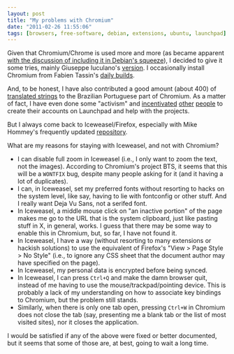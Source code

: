 ```yaml
---
layout: post
title: "My problems with Chromium"
date: "2011-02-26 11:55:06"
tags: [browsers, free-software, debian, extensions, ubuntu, launchpad]
---
```


Given that Chromium/Chrome is used more and more (as became apparent
[with the discussion of including it in Debian's squeeze][0]), I decided to
give it some tries, mainly Giuseppe Iuculano's [version][1]. I occasionally
install Chromium from Fabien Tassin's [daily builds][2].

And, to be honest, I have also contributed a good amount (about 400) of
[translated strings][3] to the Brazilian Portuguese part of Chromium. As a
matter of fact, I have even done some "activism" and [incentivated][4]
[other][5] [people][6] to create their accounts on Launchpad and help with
the projects.

But I always come back to Iceweasel/Firefox, especially with Mike Hommey's
frequently updated [repository][7].

What are my reasons for staying with Iceweasel, and not with Chromium?

* I can disable full zoom in Iceweasel (i.e., I only want to zoom the text,
  not the images). According to Chromium's project BTS, it seems that this
  will be a `WONTFIX` bug, despite many people asking for it (and it having
  a lot of duplicates).
* I can, in Iceweasel, set my preferred fonts without resorting to hacks on
  the system level, like say, having to lie with fontconfig or other stuff.
  And I really want Deja Vu Sans, not a serifed font.
* In Iceweasel, a middle mouse click on "an inactive portion" of the page
  makes me go to the URL that is the system clipboard, just like pasting
  stuff in X, in general, works.  I guess that there may be some way to
  enable this in Chromium, but, so far, I have not found it.
* In Iceweasel, I have a way (without resorting to many extensions or
  hackish solutions) to use the equivalent of Firefox's "View > Page Style >
  No Style" (i.e., to ignore any CSS sheet that the document author may have
  specified on the page).
* In Iceweasel, my personal data is encrypted before being synced.
* In Iceweasel, I can press `Ctrl+Q` and make the damn browser quit, instead
  of me having to use the mouse/trackpad/pointing device. This is probably a
  lack of my understanding on how to associate key bindings to Chromium, but
  the problem still stands.
* Similarly, when there is only one tab open, pressing `Ctrl+W` in Chromium
  does not close the tab (say, presenting me a blank tab or the list of most
  visited sites), nor it closes the application.

I would be satisfied if any of the above were fixed or better documented,
but it seems that some of those are, at best, going to wait a long time.

[0]: https://lists.debian.org/debian-release/2010/09/msg00610.html
[1]: http://packages.qa.debian.org/c/chromium-browser.html
[2]: https://launchpad.net/~chromium-daily/+archive/ppa
[3]: https://launchpad.net/~rbrito/+karma
[4]: https://launchpad.net/~savanabifulco
[5]: https://launchpad.net/~bifulcojunior
[6]: https://launchpad.net/~victor.westmann/+karma
[7]: http://mozilla.debian.net/

